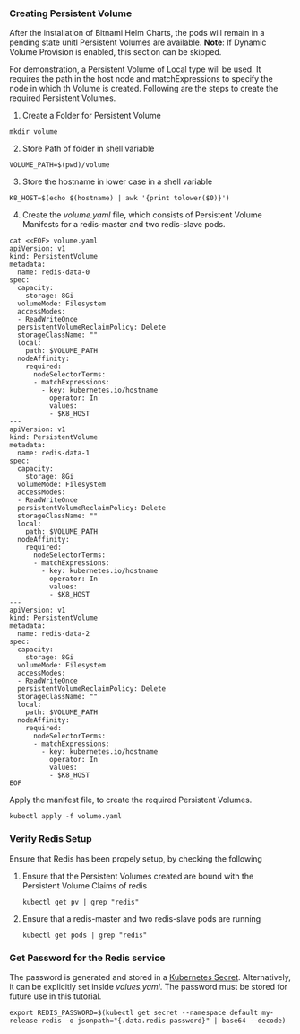 
### Creating Persistent Volume
After the installation of Bitnami Helm Charts, the pods will remain in a pending state unitl Persistent Volumes are available.
<b>Note</b>: If Dynamic Volume Provision is enabled, this section can be skipped. 
<p>For demonstration, a Persistent Volume of Local type will be used. It requires the path in the host node and matchExpressions to specify the node in which th Volume is created. Following are the steps to create the required Persistent Volumes.</p> 

1. <p>Create a Folder for Persistent Volume</p>

```execute
mkdir volume
```

2. <p>Store Path of folder in shell variable</p>

```execute
VOLUME_PATH=$(pwd)/volume
```

3. <p>Store the hostname in lower case in a shell variable</p>

```execute
K8_HOST=$(echo $(hostname) | awk '{print tolower($0)}')
```

4. Create the <i>volume.yaml</i> file, which consists of Persistent Volume Manifests for a redis-master and two redis-slave pods.

```execute
cat <<EOF> volume.yaml
apiVersion: v1
kind: PersistentVolume
metadata:
  name: redis-data-0
spec:
  capacity:
    storage: 8Gi
  volumeMode: Filesystem
  accessModes:
  - ReadWriteOnce
  persistentVolumeReclaimPolicy: Delete
  storageClassName: ""
  local:
    path: $VOLUME_PATH
  nodeAffinity:
    required:
      nodeSelectorTerms:
      - matchExpressions:
        - key: kubernetes.io/hostname
          operator: In
          values:
          - $K8_HOST
---
apiVersion: v1
kind: PersistentVolume
metadata:
  name: redis-data-1
spec:
  capacity:
    storage: 8Gi
  volumeMode: Filesystem
  accessModes:
  - ReadWriteOnce
  persistentVolumeReclaimPolicy: Delete
  storageClassName: ""
  local:
    path: $VOLUME_PATH
  nodeAffinity:
    required:
      nodeSelectorTerms:
      - matchExpressions:
        - key: kubernetes.io/hostname
          operator: In
          values:
          - $K8_HOST
---
apiVersion: v1
kind: PersistentVolume
metadata:
  name: redis-data-2
spec:
  capacity:
    storage: 8Gi
  volumeMode: Filesystem
  accessModes:
  - ReadWriteOnce
  persistentVolumeReclaimPolicy: Delete
  storageClassName: ""
  local:
    path: $VOLUME_PATH
  nodeAffinity:
    required:
      nodeSelectorTerms:
      - matchExpressions:
        - key: kubernetes.io/hostname
          operator: In
          values:
          - $K8_HOST
EOF
```

<p>Apply the manifest file, to create the required Persistent Volumes.</p>

```execute
kubectl apply -f volume.yaml
```

### Verify Redis Setup
<p>Ensure that Redis has been propely setup, by checking the following</p>

1. <p>Ensure that the Persistent Volumes created are bound with the Persistent Volume Claims of redis</p>
    
    ```execute
    kubectl get pv | grep "redis"
    ```
    
2. <p>Ensure that a redis-master and two redis-slave pods are running</p>
    
    ```execute
    kubectl get pods | grep "redis"
    ``` 

### Get Password for the Redis service
<p>The password is generated and stored in a <a href="https://kubernetes.io/docs/concepts/configuration/secret/">Kubernetes Secret</a>. Alternatively, it can be explicitly set inside <i>values.yaml</i>. The password must be stored for future use in this tutorial.</p>

```execute 
export REDIS_PASSWORD=$(kubectl get secret --namespace default my-release-redis -o jsonpath="{.data.redis-password}" | base64 --decode)
```
